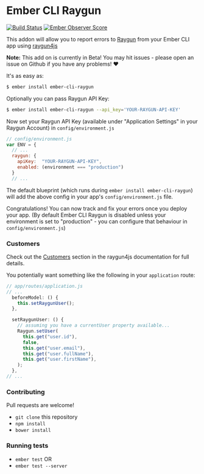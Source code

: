# Ember CLI Raygun
[![Build Status](https://travis-ci.org/MindscapeHQ/ember-cli-raygun.svg?branch=master)](https://travis-ci.org/MindscapeHQ/ember-cli-raygun)
[![Ember Observer Score](http://emberobserver.com/badges/ember-cli-raygun.svg)](http://emberobserver.com/addons/ember-cli-raygun)

This addon will allow you to report errors to [Raygun](https://raygun.io) from your Ember CLI app using [raygun4js](https://github.com/MindscapeHQ/raygun4js)

**Note:** This add on is currently in Beta! You may hit issues - please open an issue on Github if you have any problems! :heart:

It's as easy as:

```bash
$ ember install ember-cli-raygun
```

Optionally you can pass Raygun API Key:

```bash
$ ember install ember-cli-raygun --api_key='YOUR-RAYGUN-API-KEY'
```

Now set your Raygun API Key (available under "Application Settings" in your Raygun Account) in `config/environment.js`

```js
// config/environment.js
var ENV = {
  // ...
  raygun: {
    apiKey:  "YOUR-RAYGUN-API-KEY",
    enabled: (environment === "production")
  }
  // ...
```

The default blueprint (which runs during `ember install ember-cli-raygun`) will add the above config in your app's `config/environment.js` file.

Congratulations! You can now track and fix your errors once you deploy your app. (By default Ember CLI Raygun is disabled unless your environment is set to "production" - you can configure that behaviour in `config/environment.js`)

### Customers

Check out the [Customers](https://github.com/MindscapeHQ/raygun4js#customers) section in the raygun4js documentation for full details.

You potentially want something like the following in your `application` route:

```js
// app/routes/application.js
// ...
  beforeModel: () {
    this.setRaygunUser();
  },

  setRaygunUser: () {
    // assuming you have a currentUser property available...
    Raygun.setUser(
      this.get("user.id"),
      false,
      this.get("user.email"),
      this.get("user.fullName"),
      this.get("user.firstName"),
    );    
  },
// ...
```

### Contributing

Pull requests are welcome!

* `git clone` this repository
* `npm install`
* `bower install`

### Running tests

* `ember test` OR
* `ember test --server`
